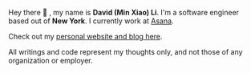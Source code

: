 Hey there 👋 , my name is **David (Min Xiao) Li**. I'm a software engineer based out of **New York**. I currently work at [Asana](https://asana.com).

Check out my [personal website and blog here](https://davidli.io).

All writings and code represent my thoughts only, and not those of any organization or employer.
